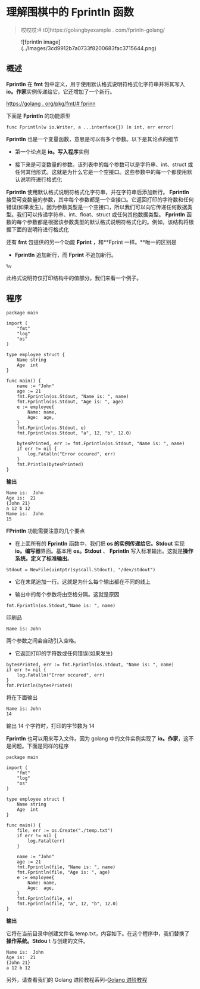 # 理解围棋中的 Fprintln 函数

> 哎哎哎:# t0]https://golangbyexample . com/fprinln-golang/

<figure class="wp-block-image size-large">![fprintln image](../Images/3cd9912b7a0733f8200683fac3715644.png)</figure>

## **概述**

**Fprintln** 在 **fmt** 包中定义，用于使用默认格式说明符格式化字符串并将其写入 **io。作家**实例传递给它。它还增加了一个新行。

[https://golang . org/pkg/fmt/# fprinn](https://golang.org/pkg/fmt/#Fprintln)

下面是 **Fprintln** 的功能原型

```
func Fprintln(w io.Writer, a ...interface{}) (n int, err error)
```

**Fprintln** 也是一个变量函数，意思是可以有多个参数。以下是其论点的细节

*   第一个论点是 **io。写入程序**实例

*   接下来是可变数量的参数。该列表中的每个参数可以是字符串、int、struct 或任何其他形式。这就是为什么它是一个空接口。这些参数中的每一个都使用默认说明符进行格式化

**Fprintln** 使用默认格式说明符格式化字符串，并在字符串后添加新行。 **Fprintln** 接受可变数量的参数，其中每个参数都是一个空接口。它返回打印的字符数和任何错误(如果发生)。因为参数类型是一个空接口，所以我们可以向它传递任何数据类型。我们可以传递字符串、int、float、struct 或任何其他数据类型。 **Fprintln** 函数的每个参数都是根据该参数类型的默认格式说明符格式化的。例如，该结构将根据下面的说明符进行格式化

还有 **fmt** 包提供的另一个功能 **Fprint** ，和**Fprint 一样。**唯一的区别是

*   **Fprintln** 追加新行，而 **Fprint** 不追加新行。

```
%v
```

此格式说明符仅打印结构中的值部分。我们来看一个例子。

## **程序**

```
package main

import (
	"fmt"
	"log"
	"os"
)

type employee struct {
	Name string
	Age  int
}

func main() {
	name := "John"
	age := 21
	fmt.Fprintln(os.Stdout, "Name is: ", name)
	fmt.Fprintln(os.Stdout, "Age is: ", age)
	e := employee{
		Name: name,
		Age:  age,
	}
	fmt.Fprintln(os.Stdout, e)
	fmt.Fprintln(os.Stdout, "a", 12, "b", 12.0)

	bytesPrinted, err := fmt.Fprintln(os.Stdout, "Name is: ", name)
	if err != nil {
		log.Fatalln("Error occured", err)
	}
	fmt.Println(bytesPrinted)
}
```

**输出**

```
Name is:  John
Age is:  21
{John 21}
a 12 b 12
Name is:  John
15
```

**FPrintln** 功能需要注意的几个要点

*   在上面所有的 **Fprintln** 函数中，我们把 **os 的实例传递给它。Stdout** 实现 **io。编写器**界面。基本用 **os。Stdout** 、 **Fprintln** 写入标准输出。这就是**操作系统。定义了标准输出**。

```
Stdout = NewFile(uintptr(syscall.Stdout), "/dev/stdout")
```

*   它在末尾追加一行。这就是为什么每个输出都在不同的线上

*   输出中的每个参数将由空格分隔。这就是原因

```
fmt.Fprintln(os.Stdout,"Name is: ", name)
```

印刷品

```
Name is: John
```

两个参数之间会自动引入空格。

*   它返回打印的字符数或任何错误(如果发生)

```
bytesPrinted, err := fmt.Fprintln(os.Stdout, "Name is: ", name)
if err != nil {
    log.Fatalln("Error occured", err)
}
fmt.Println(bytesPrinted)
```

将在下面输出

```
Name is: John
14
```

输出 14 个字符时，打印的字节数为 14

**Fprintln** 也可以用来写入文件。因为 golang 中的文件实例实现了 **io。作家**，这不是问题。下面是同样的程序

```
package main

import (
	"fmt"
	"log"
	"os"
)

type employee struct {
	Name string
	Age  int
}

func main() {
	file, err := os.Create("./temp.txt")
	if err != nil {
		log.Fatal(err)
	}

	name := "John"
	age := 21
	fmt.Fprintln(file, "Name is: ", name)
	fmt.Fprintln(file, "Age is: ", age)
	e := employee{
		Name: name,
		Age:  age,
	}
	fmt.Fprintln(file, e)
	fmt.Fprintln(file, "a", 12, "b", 12.0)
}
```

**输出**

它将在当前目录中创建文件名 temp.txt，内容如下。在这个程序中，我们替换了**操作系统。Stdou** t 与创建的文件。

```
Name is:  John
Age is:  21
{John 21}
a 12 b 12
```

另外，请查看我们的 Golang 进阶教程系列–[Golang 进阶教程](https://golangbyexample.com/golang-comprehensive-tutorial/)